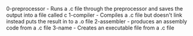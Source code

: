 0-preprocessor - Runs a .c file through the preprocessor and saves the output into a file called c
1-compiler - Compiles a .c file but doesn't link instead puts the result in to a .o file
2-assembler - produces an assembly code from a .c file
3-name - Creates an executable file from a .c file
